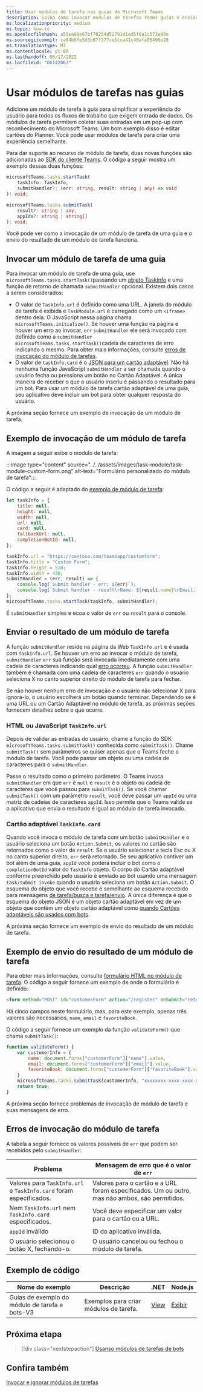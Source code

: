 ```yaml
---
title: Usar módulos de tarefa nas guias do Microsoft Teams
description: Saiba como invocar módulos de tarefas Teams guias e enviar seu resultado usando o SDK do Microsoft Teams cliente. Ele inclui exemplos de código.
ms.localizationpriority: medium
ms.topic: how-to
ms.openlocfilehash: a55ea89e67bf70254d52791d1ed5f0a1c573e89e
ms.sourcegitcommit: ca84b5fe5d3b97f377ce5cca41c48afa95496e28
ms.translationtype: MT
ms.contentlocale: pt-BR
ms.lasthandoff: 06/17/2022
ms.locfileid: "66142063"
---
```

# <a name="use-task-modules-in-tabs"></a>Usar módulos de tarefas nas guias

Adicione um módulo de tarefa à guia para simplificar a experiência do usuário para todos os fluxos de trabalho que exigem entrada de dados. Os módulos de tarefa permitem coletar suas entradas em um pop-up com reconhecimento do Microsoft Teams. Um bom exemplo disso é editar cartões do Planner. Você pode usar módulos de tarefa para criar uma experiência semelhante.

Para dar suporte ao recurso de módulo de tarefa, duas novas funções são adicionadas ao [SDK do cliente Teams](/javascript/api/overview/msteams-client). O código a seguir mostra um exemplo dessas duas funções:

```typescript
microsoftTeams.tasks.startTask(
    taskInfo: TaskInfo,
    submitHandler?: (err: string, result: string | any) => void
): void;

microsoftTeams.tasks.submitTask(
    result?: string | any,
    appIds?: string | string[]
): void;
```

Você pode ver como a invocação de um módulo de tarefa de uma guia e o envio do resultado de um módulo de tarefa funciona.

## <a name="invoke-a-task-module-from-a-tab"></a>Invocar um módulo de tarefa de uma guia

Para invocar um módulo de tarefa de uma guia, use `microsoftTeams.tasks.startTask()`passando um [objeto TaskInfo](~/task-modules-and-cards/task-modules/invoking-task-modules.md#the-taskinfo-object) e uma função de retorno de chamada `submitHandler` opcional. Existem dois casos a serem considerados:

* O valor de `TaskInfo.url` é definido como uma URL. A janela do módulo de tarefa é exibida e `TaskModule.url` é carregado como um `<iframe>` dentro dela. O JavaScript nessa página chama `microsoftTeams.initialize()`. Se houver uma função na página e houver um erro ao invocar, `err` `submitHandler` ele será invocado com definido como a `submitHandler` `microsoftTeams.tasks.startTask()`cadeia de caracteres de erro indicando o mesmo. Para obter mais informações, consulte [erros de invocação do módulo de tarefas](#task-module-invocation-errors).
* O valor de `taskInfo.card` é o [JSON para um cartão adaptável](~/task-modules-and-cards/task-modules/invoking-task-modules.md#adaptive-card-or-adaptive-card-bot-card-attachment). Não há nenhuma função JavaScript `submitHandler` a ser chamada quando o usuário fecha ou pressiona um botão no Cartão Adaptável. A única maneira de receber o que o usuário inseriu é passando o resultado para um bot. Para usar um módulo de tarefa cartão adaptável de uma guia, seu aplicativo deve incluir um bot para obter qualquer resposta do usuário.

A próxima seção fornece um exemplo de invocação de um módulo de tarefa.

## <a name="example-of-invoking-a-task-module"></a>Exemplo de invocação de um módulo de tarefa

A imagem a seguir exibe o módulo de tarefa:

:::image type="content" source="../../assets/images/task-module/task-module-custom-form.png" alt-text="Formulário personalizado do módulo de tarefa":::

O código a seguir é adaptado do [exemplo de módulo de tarefa](~/task-modules-and-cards/task-modules/invoking-task-modules.md#code-sample):

```javascript
let taskInfo = {
    title: null,
    height: null,
    width: null,
    url: null,
    card: null,
    fallbackUrl: null,
    completionBotId: null,
};

taskInfo.url = "https://contoso.com/teamsapp/customform";
taskInfo.title = "Custom Form";
taskInfo.height = 510;
taskInfo.width = 430;
submitHandler = (err, result) => {
    console.log(`Submit handler - err: ${err}`);
    console.log(`Submit handler - result\rName: ${result.name}\rEmail: ${result.email}\rFavorite book: ${result.favoriteBook}`);
};
microsoftTeams.tasks.startTask(taskInfo, submitHandler);
```

É `submitHandler` simples e ecoa o valor de `err` ou `result` para o console.

## <a name="submit-the-result-of-a-task-module"></a>Enviar o resultado de um módulo de tarefa

A função `submitHandler` reside na página da Web `TaskInfo.url` e é usada com `TaskInfo.url`. Se houver um erro ao invocar o módulo de tarefa, `submitHandler` `err` sua função será invocada imediatamente com uma cadeia de caracteres indicando qual [erro ocorreu](#task-module-invocation-errors). A função `submitHandler` também é chamada com uma cadeia de caracteres `err` quando o usuário seleciona X no canto superior direito do módulo de tarefa para fechar.

Se não houver nenhum erro de invocação e o usuário não selecionar X para ignorá-lo, o usuário escolherá um botão quando terminar. Dependendo se é uma URL ou um Cartão Adaptável no módulo de tarefa, as próximas seções fornecem detalhes sobre o que ocorre.

### <a name="html-or-javascript-taskinfourl"></a>HTML ou JavaScript `TaskInfo.url`

Depois de validar as entradas do usuário, chame a função do SDK `microsoftTeams.tasks.submitTask()` conhecida como `submitTask()`. Chame `submitTask()` sem parâmetros se quiser apenas que o Teams feche o módulo de tarefa. Você pode passar um objeto ou uma cadeia de caracteres para o `submitHandler`.

Passe o resultado como o primeiro parâmetro. O Teams invoca `submitHandler` em que `err` é `null` e `result` é o objeto ou cadeia de caracteres que você passou para `submitTask()`. Se você chamar `submitTask()` com um parâmetro `result`, você deve passar um `appId` ou uma matriz de cadeias de caracteres `appId`. Isso permite que o Teams valide se o aplicativo que envia o resultado é igual ao módulo de tarefa invocado.

### <a name="adaptive-card-taskinfocard"></a>Cartão adaptável `TaskInfo.card`

Quando você invoca o módulo de tarefa com um botão `submitHandler` e o usuário seleciona um botão `Action.Submit`, os valores no cartão são retornados como o valor de `result`. Se o usuário selecionar a tecla Esc ou X no canto superior direito, `err` será retornado. Se seu aplicativo contiver um bot além de uma guia, `appId` você poderá incluir o bot como o `completionBotId` valor do `TaskInfo` objeto. O corpo do Cartão adaptável conforme preenchido pelo usuário é enviado ao bot usando uma mensagem `task/submit invoke` quando o usuário seleciona um botão `Action.Submit`. O esquema do objeto que você recebe é semelhante ao esquema recebido para mensagens [de tarefa/busca e tarefa/envio](~/task-modules-and-cards/task-modules/task-modules-bots.md#payload-of-taskfetch-and-tasksubmit-messages). A única diferença é que o esquema do objeto JSON é um objeto cartão adaptável em vez de um objeto que contém um objeto cartão adaptável como [quando Cartões adaptáveis são usados com bots](~/task-modules-and-cards/task-modules/task-modules-bots.md#payload-of-taskfetch-and-tasksubmit-messages).

A próxima seção fornece um exemplo de envio do resultado de um módulo de tarefa.

## <a name="example-of-submitting-the-result-of-a-task-module"></a>Exemplo de envio do resultado de um módulo de tarefa

Para obter mais informações, consulte [formulário HTML no módulo de tarefa](#example-of-invoking-a-task-module). O código a seguir fornece um exemplo de onde o formulário é definido:

```html
<form method="POST" id="customerForm" action="/register" onSubmit="return validateForm()">
```

Há cinco campos neste formulário, mas, para este exemplo, apenas três valores são necessários, `name`, `email` e `favoriteBook`.

O código a seguir fornece um exemplo da função `validateForm()` que chama `submitTask()`:

```javascript
function validateForm() {
    var customerInfo = {
        name: document.forms["customerForm"]["name"].value,
        email: document.forms["customerForm"]["email"].value,
        favoriteBook: document.forms["customerForm"]["favoriteBook"].value
    }
    microsoftTeams.tasks.submitTask(customerInfo, "xxxxxxxx-xxxx-xxxx-xxxx-xxxxxxxxxxxx");
    return true;
}
```

A próxima seção fornece problemas de invocação de módulo de tarefa e suas mensagens de erro.

## <a name="task-module-invocation-errors"></a>Erros de invocação do módulo de tarefa

A tabela a seguir fornece os valores possíveis de `err` que podem ser recebidos pelo `submitHandler`:

| Problema | Mensagem de erro que é o valor de `err` |
| ------- | ------------------------------ |
| Valores para `TaskInfo.url` e `TaskInfo.card` foram especificados. | Valores para o cartão e a URL foram especificados. Um ou outro, mas não ambos, são permitidos. |
| Nem `TaskInfo.url` nem `TaskInfo.card` especificados. | Você deve especificar um valor para o cartão ou a URL. |
| `appId` inválido | ID do aplicativo inválida. |
| O usuário selecionou o botão X, fechando-o. | O usuário cancelou ou fechou o módulo de tarefa. |

## <a name="code-sample"></a>Exemplo de código

|Nome do exemplo | Descrição | .NET | Node.js|
|----------------|-----------------|--------------|----------------|
|Guias de exemplo do módulo de tarefa e bots-V3 | Exemplos para criar módulos de tarefa. |[View](https://github.com/OfficeDev/Microsoft-Teams-Samples/tree/main/samples/app-task-module/csharp)|[Exibir](https://github.com/OfficeDev/Microsoft-Teams-Samples/tree/main/samples/app-task-module/nodejs)|

## <a name="next-step"></a>Próxima etapa

> [!div class="nextstepaction"]
> [Usanso módulos de tarefas de bots](~/task-modules-and-cards/task-modules/task-modules-bots.md)

## <a name="see-also"></a>Confira também

[Invocar e ignorar módulos de tarefas](~/task-modules-and-cards/task-modules/invoking-task-modules.md)
